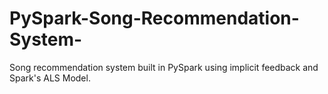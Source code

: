 # PySpark-Song-Recommendation-System-
Song recommendation system built in PySpark using implicit feedback and Spark's ALS Model.
